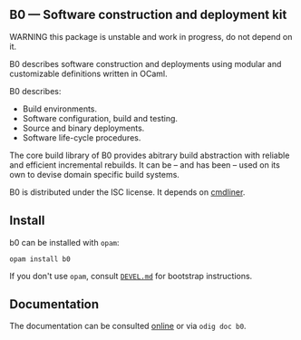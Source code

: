B0 — Software construction and deployment kit
-------------------------------------------------------------------------------

WARNING this package is unstable and work in progress, do not depend on it. 

B0 describes software construction and deployments using modular and
customizable definitions written in OCaml.

B0 describes:

* Build environments.
* Software configuration, build and testing.
* Source and binary deployments.
* Software life-cycle procedures.

The core build library of B0 provides abitrary build abstraction with
reliable and efficient incremental rebuilds. It can be – and has been
– used on its own to devise domain specific build systems.

B0 is distributed under the ISC license. It depends on [cmdliner][cmdliner].

[cmdliner]: https://erratique.ch/software/cmdliner

## Install

b0 can be installed with `opam`:

    opam install b0

If you don't use `opam`, consult [`DEVEL.md`](DEVEL.md) for bootstrap 
instructions.

## Documentation

The documentation can be consulted [online][doc] or via `odig doc b0`.

[doc]: http://erratique.ch/software/b0/doc
